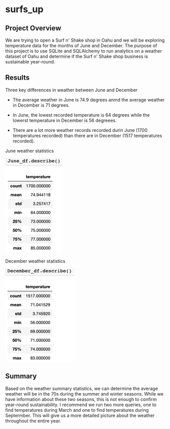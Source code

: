 # surfs_up

## Project Overview

We are trying to open a Surf n' Shake shop in Oahu and we will be exploring temperature data for the months of June and December. The purpose of this project is to use SQLite and SQLAlchemy to run analytics on a weather dataset of Oahu and determine if the Surf n' Shake shop business is sustainable year-round.

## Results

Three key differences in weather between June and December
 - The average weather in June is 74.9 degrees anmd the average weather in December is 71 degrees.
 
 - In June, the lowest recorded temperature is 64 degrees while the lowerst temperature in December is 56 degreees.
 
 - There are a lot more weather records recorded durin June (1700 temperatures recorded) than there are in December (1517 temperatures recorded).
 
 June weather statistics

![june](June_Temperature_Statistics.png)

December weather statistics

![december](December_Temperature_Statistics.png)

## Summary
Based on the weather summary statistics, we can determine the average weather will be in the 70s during the summer and winter seasons. While we have information about these two seasons, this is not enough to confirm year-round sustainability. I recommend we run two more queries, one to find temperatures during March and one  to find temperatures during Septermber. This will give us a more detailed picture about the weather throughout the entire year.

